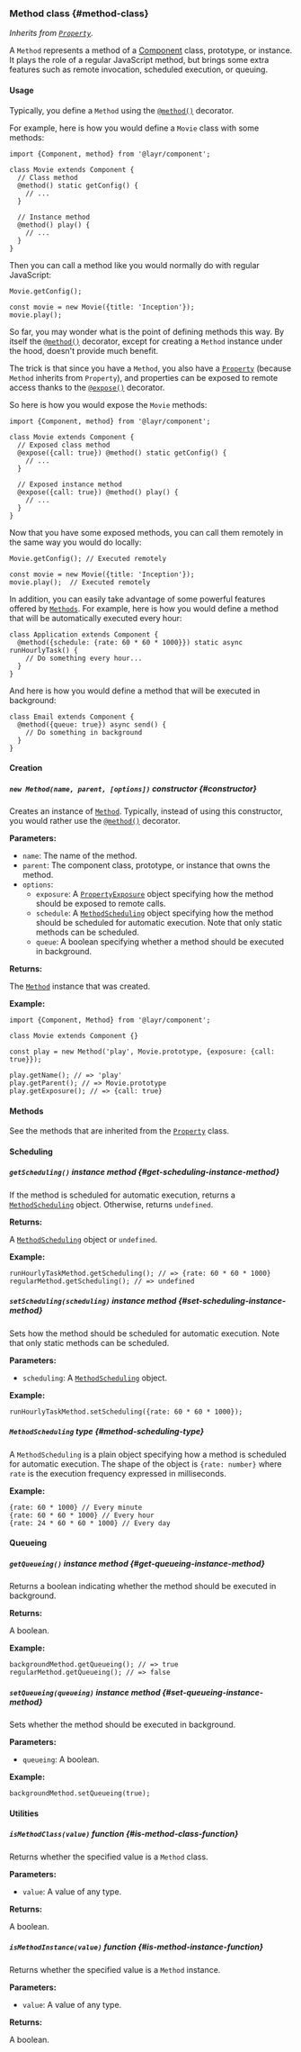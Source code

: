 ### Method <badge type="primary">class</badge> {#method-class}

*Inherits from [`Property`](https://layrjs.com/docs/v2/reference/property).*

A `Method` represents a method of a [Component](https://layrjs.com/docs/v2/reference/component) class, prototype, or instance. It plays the role of a regular JavaScript method, but brings some extra features such as remote invocation, scheduled execution, or queuing.

#### Usage

Typically, you define a `Method` using the [`@method()`](https://layrjs.com/docs/v2/reference/component#method-decorator) decorator.

For example, here is how you would define a `Movie` class with some methods:

```
import {Component, method} from '@layr/component';

class Movie extends Component {
  // Class method
  @method() static getConfig() {
    // ...
  }

  // Instance method
  @method() play() {
    // ...
  }
}
```

Then you can call a method like you would normally do with regular JavaScript:

```
Movie.getConfig();

const movie = new Movie({title: 'Inception'});
movie.play();
```

So far, you may wonder what is the point of defining methods this way. By itself the [`@method()`](https://layrjs.com/docs/v2/reference/component#method-decorator) decorator, except for creating a `Method` instance under the hood, doesn't provide much benefit.

The trick is that since you have a `Method`, you also have a [`Property`](https://layrjs.com/docs/v2/reference/property) (because `Method` inherits from `Property`), and properties can be exposed to remote access thanks to the [`@expose()`](https://layrjs.com/docs/v2/reference/component#expose-decorator) decorator.

So here is how you would expose the `Movie` methods:

```
import {Component, method} from '@layr/component';

class Movie extends Component {
  // Exposed class method
  @expose({call: true}) @method() static getConfig() {
    // ...
  }

  // Exposed instance method
  @expose({call: true}) @method() play() {
    // ...
  }
}
```

Now that you have some exposed methods, you can call them remotely in the same way you would do locally:

```
Movie.getConfig(); // Executed remotely

const movie = new Movie({title: 'Inception'});
movie.play();  // Executed remotely
```

In addition, you can easily take advantage of some powerful features offered by [`Methods`](https://layrjs.com/docs/v2/reference/method). For example, here is how you would define a method that will be automatically executed every hour:

```
class Application extends Component {
  @method({schedule: {rate: 60 * 60 * 1000}}) static async runHourlyTask() {
    // Do something every hour...
  }
}
```

And here is how you would define a method that will be executed in background:

```
class Email extends Component {
  @method({queue: true}) async send() {
    // Do something in background
  }
}
```

#### Creation

##### `new Method(name, parent, [options])` <badge type="secondary">constructor</badge> {#constructor}

Creates an instance of [`Method`](https://layrjs.com/docs/v2/reference/method). Typically, instead of using this constructor, you would rather use the [`@method()`](https://layrjs.com/docs/v2/reference/component#method-decorator) decorator.

**Parameters:**

* `name`: The name of the method.
* `parent`: The component class, prototype, or instance that owns the method.
* `options`:
  * `exposure`: A [`PropertyExposure`](https://layrjs.com/docs/v2/reference/property#property-exposure-type) object specifying how the method should be exposed to remote calls.
  * `schedule`: A [`MethodScheduling`](https://layrjs.com/docs/v2/reference/method#method-scheduling-type) object specifying how the method should be scheduled for automatic execution. Note that only static methods can be scheduled.
  * `queue`: A boolean specifying whether a method should be executed in background.

**Returns:**

The [`Method`](https://layrjs.com/docs/v2/reference/method) instance that was created.

**Example:**

```
import {Component, Method} from '@layr/component';

class Movie extends Component {}

const play = new Method('play', Movie.prototype, {exposure: {call: true}});

play.getName(); // => 'play'
play.getParent(); // => Movie.prototype
play.getExposure(); // => {call: true}
```

#### Methods

See the methods that are inherited from the [`Property`](https://layrjs.com/docs/v2/reference/property#basic-methods) class.

#### Scheduling

##### `getScheduling()` <badge type="secondary-outline">instance method</badge> {#get-scheduling-instance-method}

If the method is scheduled for automatic execution, returns a [`MethodScheduling`](https://layrjs.com/docs/v2/reference/method#method-scheduling-type) object. Otherwise, returns `undefined`.

**Returns:**

A [`MethodScheduling`](https://layrjs.com/docs/v2/reference/method#method-scheduling-type) object or `undefined`.

**Example:**

```
runHourlyTaskMethod.getScheduling(); // => {rate: 60 * 60 * 1000}
regularMethod.getScheduling(); // => undefined
```

##### `setScheduling(scheduling)` <badge type="secondary-outline">instance method</badge> {#set-scheduling-instance-method}

Sets how the method should be scheduled for automatic execution. Note that only static methods can be scheduled.

**Parameters:**

* `scheduling`: A [`MethodScheduling`](https://layrjs.com/docs/v2/reference/method#method-scheduling-type) object.

**Example:**

```
runHourlyTaskMethod.setScheduling({rate: 60 * 60 * 1000});
```

##### `MethodScheduling` <badge type="primary-outline">type</badge> {#method-scheduling-type}

A `MethodScheduling` is a plain object specifying how a method is scheduled for automatic execution. The shape of the object is `{rate: number}` where `rate` is the execution frequency expressed in milliseconds.

**Example:**

```
{rate: 60 * 1000} // Every minute
{rate: 60 * 60 * 1000} // Every hour
{rate: 24 * 60 * 60 * 1000} // Every day
```

#### Queueing

##### `getQueueing()` <badge type="secondary-outline">instance method</badge> {#get-queueing-instance-method}

Returns a boolean indicating whether the method should be executed in background.

**Returns:**

A boolean.

**Example:**

```
backgroundMethod.getQueueing(); // => true
regularMethod.getQueueing(); // => false
```

##### `setQueueing(queueing)` <badge type="secondary-outline">instance method</badge> {#set-queueing-instance-method}

Sets whether the method should be executed in background.

**Parameters:**

* `queueing`: A boolean.

**Example:**

```
backgroundMethod.setQueueing(true);
```

#### Utilities

##### `isMethodClass(value)` <badge type="tertiary-outline">function</badge> {#is-method-class-function}

Returns whether the specified value is a `Method` class.

**Parameters:**

* `value`: A value of any type.

**Returns:**

A boolean.

##### `isMethodInstance(value)` <badge type="tertiary-outline">function</badge> {#is-method-instance-function}

Returns whether the specified value is a `Method` instance.

**Parameters:**

* `value`: A value of any type.

**Returns:**

A boolean.
